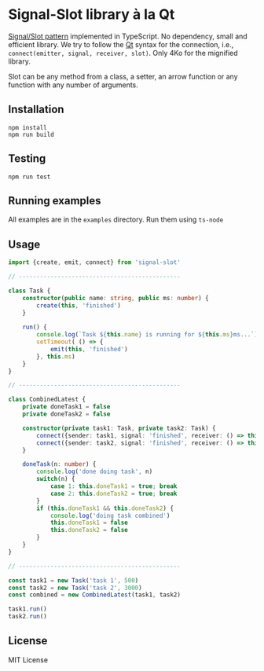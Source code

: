 # Signal-Slot library à la Qt

[Signal/Slot pattern](https://en.wikipedia.org/wiki/Signals_and_slots) implemented in TypeScript.
No dependency, small and efficient library. We try to follow the [Qt](https://doc.qt.io/qt-5/signalsandslots.html) syntax for the connection, i.e., `connect(emitter, signal, receiver, slot)`.
Only 4Ko for the mignified library.

Slot can be any method from a class, a setter, an arrow function or any function with any number of arguments.

## Installation
```
npm install
npm run build
```

## Testing
```
npm run test
```

## Running examples
All examples are in the `examples` directory. Run them using `ts-node`

## Usage
```ts
import {create, emit, connect} from 'signal-slot'

// ----------------------------------------------

class Task {
    constructor(public name: string, public ms: number) {
        create(this, 'finished')
    }
    
    run() {
        console.log(`Task ${this.name} is running for ${this.ms}ms...`)
        setTimeout( () => {
            emit(this, 'finished')
        }, this.ms) 
    }
}

// ----------------------------------------------

class CombinedLatest {
    private doneTask1 = false
    private doneTask2 = false

    constructor(private task1: Task, private task2: Task) {
        connect({sender: task1, signal: 'finished', receiver: () => this.doneTask(1)})
        connect({sender: task2, signal: 'finished', receiver: () => this.doneTask(2)})
    }

    doneTask(n: number) {
        console.log('done doing task', n)
        switch(n) {
            case 1: this.doneTask1 = true; break
            case 2: this.doneTask2 = true; break
        }
        if (this.doneTask1 && this.doneTask2) {
            console.log('doing task combined')
            this.doneTask1 = false
            this.doneTask2 = false
        }
    }
}

// ----------------------------------------------

const task1 = new Task('task 1', 500)
const task2 = new Task('task 2', 3000)
const combined = new CombinedLatest(task1, task2)

task1.run()
task2.run()
```

## License
MIT License